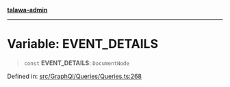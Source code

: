 [**talawa-admin**](../../../../README.md)

***

# Variable: EVENT\_DETAILS

> `const` **EVENT\_DETAILS**: `DocumentNode`

Defined in: [src/GraphQl/Queries/Queries.ts:268](https://github.com/MayankJha014/talawa-admin/blob/0dd35cc200a4ed7562fa81ab87ec9b2a6facd18b/src/GraphQl/Queries/Queries.ts#L268)
